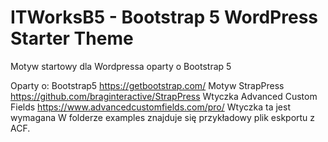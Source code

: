 ITWorksB5 - Bootstrap 5 WordPress Starter Theme
===

Motyw startowy dla Wordpressa oparty o Bootstrap 5

Oparty o:
Bootstrap5 https://getbootstrap.com/
Motyw StrapPress https://github.com/braginteractive/StrapPress
Wtyczka Advanced Custom Fields https://www.advancedcustomfields.com/pro/
  Wtyczka ta jest wymagana
  W folderze examples znajduje się przykładowy plik eskportu z ACF.


